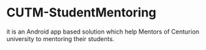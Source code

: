 # CUTM-StudentMentoring
it is an Android app based solution which help Mentors of Centurion university to mentoring their students. 
